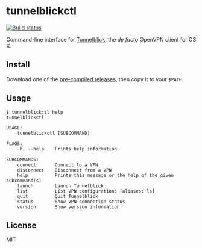 # tunnelblickctl
[![Build status](https://ci.appveyor.com/api/projects/status/15lfq1l4svlf7t40/branch/master?svg=true)](https://ci.appveyor.com/project/benwebber/tunnelblickctl/branch/master)

Command-line interface for [Tunnelblick](https://tunnelblick.net/), the *de facto* OpenVPN client for OS X.

## Install

Download one of the [pre-compiled releases](https://github.com/benwebber/tunnelblickctl/releases/), then copy it to your `$PATH`.

## Usage

```
$ tunnelblickctl help
tunnelblickctl

USAGE:
    tunnelblickctl [SUBCOMMAND]

FLAGS:
    -h, --help    Prints help information

SUBCOMMANDS:
    connect       Connect to a VPN
    disconnect    Disconnect from a VPN
    help          Prints this message or the help of the given subcommand(s)
    launch        Launch Tunnelblick
    list          List VPN configurations [aliases: ls]
    quit          Quit Tunnelblick
    status        Show VPN connection status
    version       Show version information
```

## License

MIT
